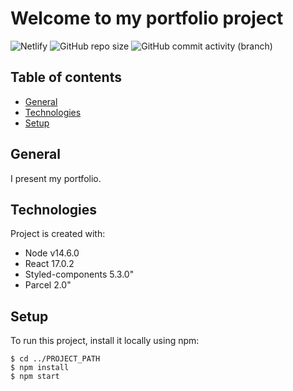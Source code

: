 # Welcome to my portfolio project

![Netlify](https://img.shields.io/netlify/df58876a-2d2e-43d3-87fb-82008f99eb9a) ![GitHub repo size](https://img.shields.io/github/repo-size/QuentinFontenay/portfolio) ![GitHub commit activity (branch)](https://img.shields.io/github/commit-activity/m/QuentinFontenay/portfolio)

## Table of contents

- [General](#general)
- [Technologies](#technologies)
- [Setup](#setup)

## General

I present my portfolio.

## Technologies

Project is created with:

- Node v14.6.0
- React 17.0.2
- Styled-components 5.3.0"
- Parcel 2.0"

## Setup

To run this project, install it locally using npm:

```
$ cd ../PROJECT_PATH
$ npm install
$ npm start
```
